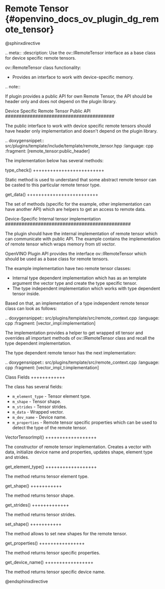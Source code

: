 # Remote Tensor {#openvino_docs_ov_plugin_dg_remote_tensor}

@sphinxdirective

.. meta::
   :description: Use the ov::IRemoteTensor interface as a base class for device specific remote tensors.


ov::RemoteTensor class functionality:

* Provides an interface to work with device-specific memory.

.. note:: 

   If plugin provides a public API for own Remote Tensor, the API should be header only and does not depend on the plugin library.


Device Specific Remote Tensor Public API
########################################

The public interface to work with device specific remote tensors should have header only implementation and doesn't depend on the plugin library.

.. doxygensnippet:: src/plugins/template/include/template/remote_tensor.hpp
   :language: cpp
   :fragment: [remote_tensor:public_header]

The implementation below has several methods:

type_check()
+++++++++++++++++++++++++

Static method is used to understand that some abstract remote tensor can be casted to this particular remote tensor type.

get_data()
+++++++++++++++++++++++++

The set of methods (specific for the example, other implementation can have another API) which are helpers to get an access to remote data.

Device-Specific Internal tensor implementation
##############################################

The plugin should have the internal implementation of remote tensor which can communicate with public API.
The example contains the implementation of remote tensor which wraps memory from stl vector.

OpenVINO Plugin API provides the interface ov::IRemoteTensor which should be used as a base class for remote tensors. 

The example implementation have two remote tensor classes:

* Internal type dependent implementation which has as an template argument the vector type and create the type specific tensor.
* The type independent implementation which works with type dependent tensor inside.

Based on that, an implementation of a type independent remote tensor class can look as follows:

.. doxygensnippet:: src/plugins/template/src/remote_context.cpp
   :language: cpp
   :fragment: [vector_impl:implementation]

The implementation provides a helper to get wrapped stl tensor and overrides all important methods of ov::IRemoteTensor class and recall the type dependent implementation.

The type dependent remote tensor has the next implementation:

.. doxygensnippet:: src/plugins/template/src/remote_context.cpp
   :language: cpp
   :fragment: [vector_impl_t:implementation]

Class Fields
++++++++++++

The class has several fields:

* ``m_element_type`` - Tensor element type.
* ``m_shape`` - Tensor shape.
* ``m_strides`` - Tensor strides.
* ``m_data`` - Wrapped vector.
* ``m_dev_name`` - Device name.
* ``m_properties`` - Remote tensor specific properties which can be used to detect the type of the remote tensor.

VectorTensorImpl()
++++++++++++++++++

The constructor of remote tensor implementation. Creates a vector with data, initialize device name and properties, updates shape, element type and strides.

get_element_type()
++++++++++++++++++

The method returns tensor element type.

get_shape()
+++++++++++

The method returns tensor shape.

get_strides()
+++++++++++++

The method returns tensor strides.

set_shape()
+++++++++++

The method allows to set new shapes for the remote tensor.

get_properties()
++++++++++++++++

The method returns tensor specific properties.

get_device_name()
+++++++++++++++++

The method returns tensor specific device name.


@endsphinxdirective

